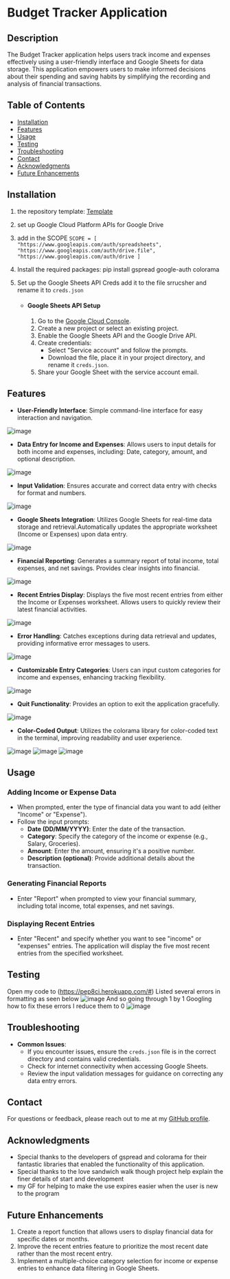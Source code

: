 # Budget Tracker Application

## Description
The Budget Tracker application helps users track income and expenses effectively using a user-friendly interface and Google Sheets for data storage. This application empowers users to make informed decisions about their spending and saving habits by simplifying the recording and analysis of financial transactions.

## Table of Contents
- [Installation](#installation)
- [Features](#features)
- [Usage](#usage)
- [Testing](#testing)
- [Troubleshooting](#troubleshooting)
- [Contact](#contact)
- [Acknowledgments](#acknowledgments)
- [Future Enhancements](#future-enhancements)

## Installation
1. the repository template: [Template](https://github.com/Code-Institute-Org/p3-template)
   
2. set up Google Cloud Platform APIs for Google Drive

3. add in the SCOPE `SCOPE = [
    "https://www.googleapis.com/auth/spreadsheets",
    "https://www.googleapis.com/auth/drive.file",
    "https://www.googleapis.com/auth/drive
    ]`

3. Install the required packages: pip install gspread google-auth colorama
   
5. Set up the Google Sheets API Creds add it to the file srrucsher and rename it to `creds.json` 
    - #### Google Sheets API Setup
      1. Go to the [Google Cloud Console](https://console.cloud.google.com/).
      2. Create a new project or select an existing project.
      3. Enable the Google Sheets API and the Google Drive API.
      4. Create credentials:
         - Select "Service account" and follow the prompts.
          - Download the file, place it in your project directory, and rename it `creds.json`.
      5. Share your Google Sheet with the service account email.

## Features
- **User-Friendly Interface**: Simple command-line interface for easy interaction and navigation.

![image](https://github.com/user-attachments/assets/85ff3702-432d-4202-b65c-1763295293cc)

- **Data Entry for Income and Expenses**: Allows users to input details for both income and expenses, including:
Date, category, amount, and optional description.

![image](https://github.com/user-attachments/assets/2e84d3a9-1838-48fe-afbe-1d37abce398e)

- **Input Validation**: Ensures accurate and correct data entry with checks for format and numbers.

![image](https://github.com/user-attachments/assets/480b1caf-0cff-4ede-8653-7575818a8484)

- **Google Sheets Integration**: Utilizes Google Sheets for real-time data storage and retrieval.Automatically updates the appropriate worksheet (Income or Expenses) upon data entry.

![image](https://github.com/user-attachments/assets/b9f53b0e-32b7-4b07-8baa-6795331a112c)

- **Financial Reporting**: Generates a summary report of total income, total expenses, and net savings. Provides clear insights into financial. 

![image](https://github.com/user-attachments/assets/d05c7346-3d46-49ad-b632-b40129aeec34)

- **Recent Entries Display**: Displays the five most recent entries from either the Income or Expenses worksheet. Allows users to quickly review their latest financial activities.

![image](https://github.com/user-attachments/assets/67be77e4-4f72-4ad6-b504-08e1c52c5dea)

- **Error Handling**: Catches exceptions during data retrieval and updates, providing informative error messages to users.

![image](https://github.com/user-attachments/assets/48437d76-aeec-41aa-b2eb-7aaa5b721482)

- **Customizable Entry Categories**: Users can input custom categories for income and expenses, enhancing tracking flexibility.

![image](https://github.com/user-attachments/assets/60391f70-29dc-42c5-8cf4-7b56233df62d)

- **Quit Functionality**: Provides an option to exit the application gracefully.

![image](https://github.com/user-attachments/assets/60dcd559-022e-4050-8578-6e4905654a35)

- **Color-Coded Output**: Utilizes the colorama library for color-coded text in the terminal, improving readability and user experience.

![image](https://github.com/user-attachments/assets/9f4fbca6-a8bf-4298-82d4-4b4cd2802ae9)
![image](https://github.com/user-attachments/assets/1bec52e4-8b0c-4a1c-a187-12d378fb2154)
![image](https://github.com/user-attachments/assets/658d290c-1334-412c-8aab-e8000e0951a9)


## Usage
### Adding Income or Expense Data
- When prompted, enter the type of financial data you want to add (either "Income" or "Expense").
- Follow the input prompts:
  - **Date (DD/MM/YYYY)**: Enter the date of the transaction.
  - **Category**: Specify the category of the income or expense (e.g., Salary, Groceries).
  - **Amount**: Enter the amount, ensuring it's a positive number.
  - **Description (optional)**: Provide additional details about the transaction.

### Generating Financial Reports
- Enter "Report" when prompted to view your financial summary, including total income, total expenses, and net savings.

### Displaying Recent Entries
- Enter "Recent" and specify whether you want to see "income" or "expenses" entries. The application will display the five most recent entries from the specified worksheet.

## Testing
Open my code to (https://pep8ci.herokuapp.com/#) Listed several errors in formatting as seen below
 ![image](https://github.com/user-attachments/assets/88696b70-a7ec-4ff3-aaff-fa20ab13d35d)
And so going through 1 by 1 Googling how to fix these errors I reduce them to 0
 ![image](https://github.com/user-attachments/assets/758b4fba-5dea-472c-b333-28fabcb251a9)


## Troubleshooting
- **Common Issues**:
  - If you encounter issues, ensure the `creds.json` file is in the correct directory and contains valid credentials.
  - Check for internet connectivity when accessing Google Sheets.
  - Review the input validation messages for guidance on correcting any data entry errors.


## Contact
For questions or feedback, please reach out to me at my [GitHub profile](https://github.com/FinnbarrAmbrose).

## Acknowledgments
- Special thanks to the developers of gspread and colorama for their fantastic libraries that enabled the functionality of this application.
- Special thanks to the love sandwich walk though project help explain the finer details of start and development 
- my GF for helping to make the use expires easier when the user is new to the program 

## Future Enhancements
1. Create a report function that allows users to display financial data for specific dates or months.
2. Improve the recent entries feature to prioritize the most recent date rather than the most recent entry.
3. Implement a multiple-choice category selection for income or expense entries to enhance data filtering in Google Sheets.
